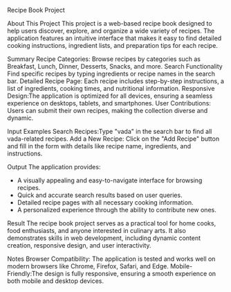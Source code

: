 Recipe Book Project

About This Project
This project is a web-based recipe book designed to help users discover, explore, and organize a wide variety of recipes. The application features an intuitive interface that makes it easy to find detailed cooking instructions, ingredient lists, and preparation tips for each recipe.

Summary
Recipe Categories: Browse recipes by categories such as Breakfast, Lunch, Dinner, Desserts, Snacks, and more.
Search Functionality Find specific recipes by typing ingredients or recipe names in the search bar.
Detailed Recipe Page: Each recipe includes step-by-step instructions, a list of ingredients, cooking times, and nutritional information.
Responsive Design:The application is optimized for all devices, ensuring a seamless experience on desktops, tablets, and smartphones.
User Contributions: Users can submit their own recipes, making the collection diverse and dynamic.


Input Examples
Search Recipes:Type "vada" in the search bar to find all vada-related recipes.
Add a New Recipe: Click on the "Add Recipe" button and fill in the form with details like recipe name, ingredients, and instructions.

Output
The application provides:
- A visually appealing and easy-to-navigate interface for browsing recipes.
- Quick and accurate search results based on user queries.
- Detailed recipe pages with all necessary cooking information.
- A personalized experience through the ability to  contribute new ones.

Result
The recipe book project serves as a practical tool for home cooks, food enthusiasts, and anyone interested in culinary arts. It also demonstrates skills in web development, including dynamic content creation, responsive design, and user interactivity.

Notes
Browser Compatibility: The application is tested and works well on modern browsers like Chrome, Firefox, Safari, and Edge.
Mobile-Friendly:The design is fully responsive, ensuring a smooth experience on both mobile and desktop devices.


